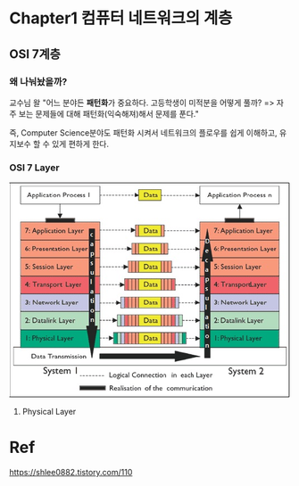 # Chapter1 컴퓨터 네트워크의 계층
## OSI 7계층
### 왜 나눠놨을까?
교수님 왈 "어느 분야든 **패턴화**가 중요하다. 고등학생이 미적분을 어떻게 풀까? => 자주 보는 문제들에 대해 패턴화(익숙해져)해서 문제를 푼다."

즉, Computer Science분야도 패턴화 시켜서 네트워크의 플로우를 쉽게 이해하고, 유지보수 할 수 있게 편하게 한다.

### OSI 7 Layer

<img src="../img/osi7_layer.jpg">

1. Physical Layer


# Ref
https://shlee0882.tistory.com/110